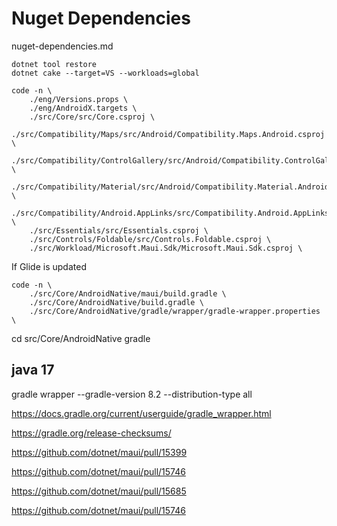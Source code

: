 # Nuget Dependencies

nuget-dependencies.md


```
dotnet tool restore
dotnet cake --target=VS --workloads=global
```

```
code -n \
    ./eng/Versions.props \
    ./eng/AndroidX.targets \
    ./src/Core/src/Core.csproj \
    ./src/Compatibility/Maps/src/Android/Compatibility.Maps.Android.csproj \
    ./src/Compatibility/ControlGallery/src/Android/Compatibility.ControlGallery.Android.csproj \
    ./src/Compatibility/Material/src/Android/Compatibility.Material.Android.csproj \
    ./src/Compatibility/Android.AppLinks/src/Compatibility.Android.AppLinks.csproj \
    ./src/Essentials/src/Essentials.csproj \
    ./src/Controls/Foldable/src/Controls.Foldable.csproj \
    ./src/Workload/Microsoft.Maui.Sdk/Microsoft.Maui.Sdk.csproj \
```

If Glide is updated

```
code -n \
    ./src/Core/AndroidNative/maui/build.gradle \
    ./src/Core/AndroidNative/build.gradle \
    ./src/Core/AndroidNative/gradle/wrapper/gradle-wrapper.properties \
```



cd src/Core/AndroidNative
gradle

## java 17

gradle wrapper --gradle-version 8.2 --distribution-type all

https://docs.gradle.org/current/userguide/gradle_wrapper.html

https://gradle.org/release-checksums/


https://github.com/dotnet/maui/pull/15399

https://github.com/dotnet/maui/pull/15746

https://github.com/dotnet/maui/pull/15685

https://github.com/dotnet/maui/pull/15746